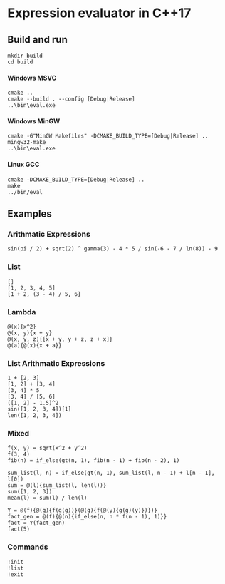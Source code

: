 # Expression evaluator in C++17

## Build and run

```
mkdir build
cd build
```

#### Windows MSVC

```
cmake ..
cmake --build . --config [Debug|Release]
..\bin\eval.exe
```

#### Windows MinGW

```
cmake -G"MinGW Makefiles" -DCMAKE_BUILD_TYPE=[Debug|Release] ..
mingw32-make
..\bin\eval.exe
```

#### Linux GCC

```
cmake -DCMAKE_BUILD_TYPE=[Debug|Release] ..
make 
../bin/eval
```

## Examples

### Arithmatic Expressions
```
sin(pi / 2) + sqrt(2) ^ gamma(3) - 4 * 5 / sin(-6 - 7 / ln(8)) - 9
```
### List 
```
[]
[1, 2, 3, 4, 5]
[1 + 2, (3 - 4) / 5, 6]
```

### Lambda
```
@(x){x^2}
@(x, y){x + y}
@(x, y, z){[x + y, y + z, z + x]}
@(a){@(x){x + a}}
```

### List Arithmatic Expressions
```
1 + [2, 3]
[1, 2] + [3, 4]
[3, 4] * 5
[3, 4] / [5, 6]
([1, 2] - 1.5)^2
sin([1, 2, 3, 4])[1]
len([1, 2, 3, 4])
```

### Mixed
```
f(x, y) = sqrt(x^2 + y^2)
f(3, 4)
fib(n) = if_else(gt(n, 1), fib(n - 1) + fib(n - 2), 1)

sum_list(l, n) = if_else(gt(n, 1), sum_list(l, n - 1) + l[n - 1], l[0])
sum = @(l){sum_list(l, len(l))}
sum([1, 2, 3])
mean(l) = sum(l) / len(l)

Y = @(f){@(g){f(g(g))}(@(g){f(@(y){g(g)(y)})})}
fact_gen = @(f){@(n){if_else(n, n * f(n - 1), 1)}}
fact = Y(fact_gen)
fact(5)
```

### Commands
```
!init
!list
!exit
```

